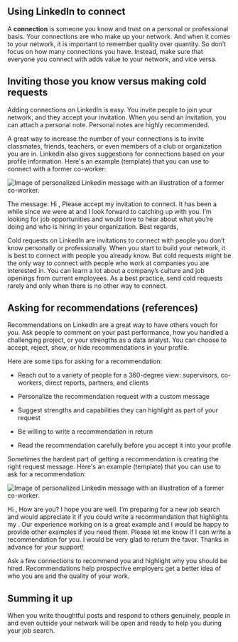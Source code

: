 
## Using LinkedIn to connect 

A **connection** is someone you know and trust on a personal or professional basis. Your connections are who make up your network. And when it comes to your network, it is important to remember quality over quantity. So don’t focus on how many connections you have. Instead, make sure that everyone you connect with adds value to your network, and vice versa.  

## Inviting those you know versus making cold requests

Adding connections on LinkedIn is easy. You invite people to join your network, and they accept your invitation. When you send an invitation, you can attach a personal note. Personal notes are highly recommended. 

A great way to increase the number of your connections is to invite classmates, friends, teachers, or even members of a club or organization you are in. LinkedIn also gives suggestions for connections based on your profile information. Here's an example (template) that you can use to connect with a former co-worker:

![Image of personalized Linkedin message with an illustration of a former co-worker.](https://d3c33hcgiwev3.cloudfront.net/imageAssetProxy.v1/rJZQuI9QToyWULiPUO6MWA_da7e3c813c734f389f43bfa6e6bd365e_Screen-Shot-2021-01-08-at-3.05.47-PM.png?expiry=1628294400000&hmac=sAU05KGAG-xDCbzHhOXtykin_G685jx8e8E7Une5hsI)

The message: Hi <fill in name here>, Please accept my invitation to connect. It has been a while since we were at <fill in company name here> and I look forward to catching up with you. I’m looking for job opportunities and would love to hear about what you’re doing and who is hiring in your organization. Best regards, <fill in your name here>

Cold requests on LinkedIn are invitations to connect with people you don’t know personally or professionally. When you start to build your network, it is best to connect with people you already know. But cold requests might be the only way to connect with people who work at companies you are interested in. You can learn a lot about a company’s culture and job openings from current employees. As a best practice, send cold requests rarely and only when there is no other way to connect.

## Asking for recommendations (references)

Recommendations on LinkedIn are a great way to have others vouch for you. Ask people to comment on your past performance, how you handled a challenging project, or your strengths as a data analyst. You can choose to accept, reject, show, or hide recommendations in your profile.

Here are some tips for asking for a recommendation: 

-   Reach out to a variety of people for a 360-degree view: supervisors, co-workers, direct reports, partners, and clients
    
-   Personalize the recommendation request with a custom message
    
-   Suggest strengths and capabilities they can highlight as part of your request
    
-   Be willing to write a recommendation in return
    
-   Read the recommendation carefully before you accept it into your profile
    

Sometimes the hardest part of getting a recommendation is creating the right request message. Here's an example (template) that you can use to ask for a recommendation:

![Image of personalized Linkedin message with an illustration of a former co-worker.](https://d3c33hcgiwev3.cloudfront.net/imageAssetProxy.v1/Kv-aZDE1SbS_mmQxNUm0ow_425899b44a1e41e581b4676df13e893a_Screen-Shot-2021-01-08-at-3.08.05-PM.png?expiry=1628294400000&hmac=X7UbyN7iCcNw1pb_5coNDsbywmln-6bLZC5PQodOGTk)

Hi <fill in name here>, How are you? I hope you are well. I’m preparing for a new job search and would appreciate it if you could write a recommendation that highlights my <insert your specific skill here>. Our experience working on <insert project here> is a great example and I would be happy to provide other examples if you need them. Please let me know if I can write a recommendation for you. I would be very glad to return the favor. Thanks in advance for your support! <fill in your name here>

Ask a few connections to recommend you and highlight why you should be hired. Recommendations help prospective employers get a better idea of who you are and the quality of your work.

## Summing it up

When you write thoughtful posts and respond to others genuinely, people in and even outside your network will be open and ready to help you during your job search.